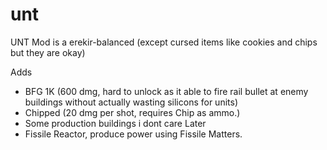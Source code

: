 # unt
UNT Mod is a erekir-balanced (except cursed items like cookies and chips but they are okay) 

Adds
- BFG 1K (600 dmg, hard to unlock as it able to fire rail bullet at enemy buildings without actually wasting silicons for units)
- Chipped (20 dmg per shot, requires Chip as ammo.)
- Some production buildings i dont care
Later
- Fissile Reactor, produce power using Fissile Matters.
